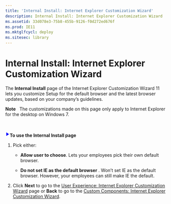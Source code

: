 ```yaml
---
title: 'Internal Install: Internet Explorer Customization Wizard'
description: Internal Install: Internet Explorer Customization Wizard
ms.assetid: 33d078e3-75b8-455b-9126-f0d272ed676f
ms.prod: IE11
ms.mktglfcycl: deploy
ms.sitesec: library
---
```


# Internal Install: Internet Explorer Customization Wizard


The **Internal Install** page of the Internet Explorer Customization Wizard 11 lets you customize Setup for the default browser and the latest browser updates, based on your company’s guidelines.

**Note**  
The customizations made on this page only apply to Internet Explorer for the desktop on Windows 7.

 

![](images/wedge.gif)**To use the Internal Install page**

1.  Pick either:

    -   **Allow user to choose**. Lets your employees pick their own default browser.

    -   **Do not set IE as the default browser** . Won’t set IE as the default browser. However, your employees can still make IE the default.

2.  Click **Next** to go to the [User Experience: Internet Explorer Customization Wizard](user-experience-internet-explorer-customization-wizard.md) page or **Back** to go to the [Custom Components: Internet Explorer Customization Wizard](custom-components-internet-explorer-customization-wizard.md).

 

 





